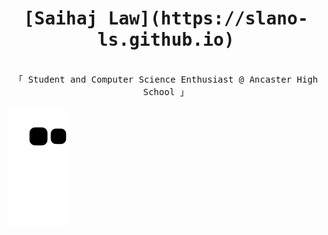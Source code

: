 <h1 align="center"<br>
  <samp>
  [Saihaj Law](https://slano-ls.github.io)
  </samp>
</h1>
<p align="center"><br>
  <samp>
    「 Student and Computer Science Enthusiast @ Ancaster High School </b> 」<br>
  </samp>
</p>

 

![Snake animation](https://github.com/slano-ls/slano-ls/blob/output/github-contribution-grid-snake.svg)
